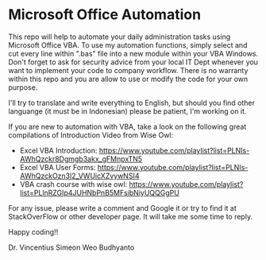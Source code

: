 # Microsoft Office Automation
This repo will help to automate your daily administration tasks using Microsoft Office VBA. To use my automation functions, simply select and cut every line within ".bas" file into a new module within your VBA Windows. Don't forget to ask for security advice from your local IT Dept whenever you want to implement your code to company workflow. There is no warranty within this repo and you are allow to use or modify the code for your own purpose. 

I'll try to translate and write everything to English, but should you find other languange (it must be in Indonesian) please be patient, I'm working on it.

If you are  new to automation with VBA, take a look on the following great compilations of Introduction Video from Wise Owl:

- Excel VBA Introduction: https://www.youtube.com/playlist?list=PLNIs-AWhQzckr8Dgmgb3akx_gFMnpxTN5
- Excel VBA User Forms: https://www.youtube.com/playlist?list=PLNIs-AWhQzckOzn3l2_VWUicXZvywNSI4
- VBA crash course with wise owl: https://www.youtube.com/playlist?list=PLlnRZGIp4JUHNbPnB5MFsibNiyUQQGgPU

For any issue, please write a comment and Google it or try to find it at StackOverFlow or other developer page. It will take me some time to reply.

Happy coding!!

Dr. Vincentius Simeon Weo Budhyanto
